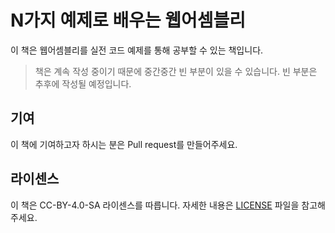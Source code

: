 # N가지 예제로 배우는 웹어셈블리

이 책은 웹어셈블리를 실전 코드 예제를 통해 공부할 수 있는 책입니다.

> 책은 계속 작성 중이기 때문에 중간중간 빈 부분이 있을 수 있습니다. 빈 부분은 추후에 작성될 예정입니다.


## 기여

이 책에 기여하고자 하시는 분은 Pull request를 만들어주세요.

## 라이센스

이 책은 CC-BY-4.0-SA 라이센스를 따릅니다. 자세한 내용은 [LICENSE](LICENSE) 파일을 참고해주세요.